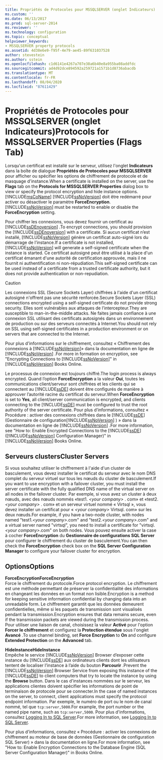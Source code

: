 ```yaml
---
title: Propriétés de Protocoles pour MSSQLSERVER (onglet Indicateurs) | Microsoft Docs
ms.custom: ''
ms.date: 06/13/2017
ms.prod: sql-server-2014
ms.reviewer: ''
ms.technology: configuration
ms.topic: conceptual
helpviewer_keywords:
- MSSQLSERVER property protocols
ms.assetid: 4d38e6e9-f95f-4e79-ae45-89f631037528
author: stevestein
ms.author: sstein
ms.openlocfilehash: c1d6141e4267a707e38a6b40e8a955ba08addfdc
ms.sourcegitcommit: ad4d92dce894592a259721a1571b1d8736abacdb
ms.translationtype: MT
ms.contentlocale: fr-FR
ms.lasthandoff: 08/04/2020
ms.locfileid: "87611429"
---
```

# <a name="protocols-for-mssqlserver-properties-flags-tab"></a><span data-ttu-id="784dc-102">Propriétés de Protocoles pour MSSQLSERVER (onglet Indicateurs)</span><span class="sxs-lookup"><span data-stu-id="784dc-102">Protocols for MSSQLSERVER Properties (Flags Tab)</span></span>
  <span data-ttu-id="784dc-103">Lorsqu'un certificat est installé sur le serveur, utilisez l'onglet **Indicateurs** dans la boîte de dialogue **Propriétés de Protocoles pour MSSQLSERVER** pour afficher ou spécifier les options de chiffrement de protocole et de masquage d'instance.</span><span class="sxs-lookup"><span data-stu-id="784dc-103">When a certificate is installed on the server, use the **Flags** tab on the **Protocols for MSSQLSERVER Properties** dialog box to view or specify the protocol encryption and hide instance options.</span></span> [!INCLUDE[msCoName](../../includes/msconame-md.md)] <span data-ttu-id="784dc-104">[!INCLUDE[ssNoVersion](../../includes/ssnoversion-md.md)] doit être redémarré pour activer ou désactiver le paramètre **ForceEncryption**.</span><span class="sxs-lookup"><span data-stu-id="784dc-104">[!INCLUDE[ssNoVersion](../../includes/ssnoversion-md.md)] must be restarted to enable or disable the **ForceEncryption** setting.</span></span>  
  
 <span data-ttu-id="784dc-105">Pour chiffrer les connexions, vous devez fournir un certificat au [!INCLUDE[ssDEnoversion](../../includes/ssdenoversion-md.md)] .</span><span class="sxs-lookup"><span data-stu-id="784dc-105">To encrypt connections, you should provision the [!INCLUDE[ssDEnoversion](../../includes/ssdenoversion-md.md)] with a certificate.</span></span> <span data-ttu-id="784dc-106">Si aucun certificat n’est installé, [!INCLUDE[ssNoVersion](../../includes/ssnoversion-md.md)] génère un certificat auto-signé lors du démarrage de l’instance.</span><span class="sxs-lookup"><span data-stu-id="784dc-106">If a certificate is not installed, [!INCLUDE[ssNoVersion](../../includes/ssnoversion-md.md)] will generate a self-signed certificate when the instance is started.</span></span> <span data-ttu-id="784dc-107">Ce certificat autosigné peut être utilisé à la place d'un certificat émanant d'une autorité de certification approuvée, mais il ne fournit ni authentification ni non-répudiation.</span><span class="sxs-lookup"><span data-stu-id="784dc-107">This self-signed certificate can be used instead of a certificate from a trusted certificate authority, but it does not provide authentication or non-repudiation.</span></span>  
  
> [!CAUTION]  
>  <span data-ttu-id="784dc-108">Les connexions SSL (Secure Sockets Layer) chiffrées à l'aide d'un certificat autosigné n'offrent pas une sécurité renforcée.</span><span class="sxs-lookup"><span data-stu-id="784dc-108">Secure Sockets Layer (SSL) connections encrypted using a self-signed certificate do not provide strong security.</span></span> <span data-ttu-id="784dc-109">Elles sont vulnérables aux attaques de l’intercepteur.</span><span class="sxs-lookup"><span data-stu-id="784dc-109">They are susceptible to man-in-the-middle attacks.</span></span> <span data-ttu-id="784dc-110">Ne faites jamais confiance à une connexion SSL utilisant des certificats autosignés dans un environnement de production ou sur des serveurs connectés à Internet.</span><span class="sxs-lookup"><span data-stu-id="784dc-110">You should not rely on SSL using self-signed certificates in a production environment or on servers that are connected to the Internet.</span></span>  
  
 <span data-ttu-id="784dc-111">Pour plus d'informations sur le chiffrement, consultez « Chiffrement des connexions à [!INCLUDE[ssNoVersion](../../includes/ssnoversion-md.md)]» dans la documentation en ligne de [!INCLUDE[ssNoVersion](../../includes/ssnoversion-md.md)] .</span><span class="sxs-lookup"><span data-stu-id="784dc-111">For more in formation on encryption, see "Encrypting Connections to [!INCLUDE[ssNoVersion](../../includes/ssnoversion-md.md)]" in [!INCLUDE[ssNoVersion](../../includes/ssnoversion-md.md)] Books Online.</span></span>  
  
 <span data-ttu-id="784dc-112">Le processus de connexion est toujours chiffré.</span><span class="sxs-lookup"><span data-stu-id="784dc-112">The login process is always encrypted.</span></span> <span data-ttu-id="784dc-113">Quand l’option **ForceEncryption** a la valeur **Oui**, toutes les communications client/serveur sont chiffrées et les clients qui se connectent au [!INCLUDE[ssDE](../../includes/ssde-md.md)] doivent être configurés de manière à approuver l’autorité racine du certificat du serveur.</span><span class="sxs-lookup"><span data-stu-id="784dc-113">When **ForceEncryption** is set to **Yes**, all client/server communication is encrypted, and clients connecting to the [!INCLUDE[ssDE](../../includes/ssde-md.md)] must be configured to trust the root authority of the server certificate.</span></span> <span data-ttu-id="784dc-114">Pour plus d’informations, consultez « Procédure : activer des connexions chiffrées dans le [!INCLUDE[ssDE](../../includes/ssde-md.md)] (Gestionnaire de configuration[!INCLUDE[ssNoVersion](../../includes/ssnoversion-md.md)] ) » dans la documentation en ligne de [!INCLUDE[ssNoVersion](../../includes/ssnoversion-md.md)] .</span><span class="sxs-lookup"><span data-stu-id="784dc-114">For more information, see "How to: Enable Encrypted Connections to the [!INCLUDE[ssDE](../../includes/ssde-md.md)] ([!INCLUDE[ssNoVersion](../../includes/ssnoversion-md.md)] Configuration Manager)" in [!INCLUDE[ssNoVersion](../../includes/ssnoversion-md.md)] Books Online.</span></span>  
  
## <a name="cluster-servers"></a><span data-ttu-id="784dc-115">Serveurs clusters</span><span class="sxs-lookup"><span data-stu-id="784dc-115">Cluster Servers</span></span>  
 <span data-ttu-id="784dc-116">Si vous souhaitez utiliser le chiffrement à l'aide d'un cluster de basculement, vous devez installer le certificat du serveur avec le nom DNS complet du serveur virtuel sur tous les nœuds du cluster de basculement.</span><span class="sxs-lookup"><span data-stu-id="784dc-116">If you want to use encryption with a failover cluster, you must install the server certificate with the fully qualified DNS name of the virtual server on all nodes in the failover cluster.</span></span> <span data-ttu-id="784dc-117">Par exemple, si vous avez un cluster à deux nœuds, avec des nœuds nommés «test1. *\<your company>* . com» et «test2. *\<your company>* . com» et un serveur virtuel nommé « Virtsql », vous devez installer un certificat pour « *\<your company>* Virtsql. com» sur les deux nœuds.</span><span class="sxs-lookup"><span data-stu-id="784dc-117">For example, if you have a two-node cluster, with nodes named "test1.*\<your company>*.com" and "test2.*\<your company>*.com" and a virtual server named "virtsql", you need to install a certificate for "virtsql.*\<your company>*.com" on both nodes.</span></span> <span data-ttu-id="784dc-118">Vous pouvez ensuite activer la case à cocher **ForceEncryption** du **Gestionnaire de configurations SQL Server** pour configurer le chiffrement du cluster de basculement.</span><span class="sxs-lookup"><span data-stu-id="784dc-118">You can then check the **ForceEncryption** check box on the **SQL Server Configuration Manager** to configure your failover cluster for encryption.</span></span>  
  
## <a name="options"></a><span data-ttu-id="784dc-119">Options</span><span class="sxs-lookup"><span data-stu-id="784dc-119">Options</span></span>  
 <span data-ttu-id="784dc-120">**ForceEncryption**</span><span class="sxs-lookup"><span data-stu-id="784dc-120">**ForceEncryption**</span></span>  
 <span data-ttu-id="784dc-121">Force le chiffrement du protocole.</span><span class="sxs-lookup"><span data-stu-id="784dc-121">Force protocol encryption.</span></span> <span data-ttu-id="784dc-122">Le chiffrement est une méthode permettant de préserver la confidentialité des informations en changeant les données en un format non lisible.</span><span class="sxs-lookup"><span data-stu-id="784dc-122">Encryption is a method for keeping sensitive information confidential by changing data into an unreadable form.</span></span> <span data-ttu-id="784dc-123">Le chiffrement garantit que les données demeurent confidentielles, même si les paquets de transmission sont visualisés pendant la transmission.</span><span class="sxs-lookup"><span data-stu-id="784dc-123">Encryption ensures that data remains secure, even if the transmission packets are viewed during the transmission process.</span></span> <span data-ttu-id="784dc-124">Pour utiliser une liaison de canal, choisissez la valeur **Activé** pour l'option **Forcer le chiffrement** et configurez la **Protection étendue** sous l'onglet **Avancé** .</span><span class="sxs-lookup"><span data-stu-id="784dc-124">To use channel binding, set **Force Encryption** to **On** and configure **Extended Protection** on the **Advanced** tab.</span></span>  
  
 <span data-ttu-id="784dc-125">**HideInstance**</span><span class="sxs-lookup"><span data-stu-id="784dc-125">**HideInstance**</span></span>  
 <span data-ttu-id="784dc-126">Empêche le service [!INCLUDE[ssNoVersion](../../includes/ssnoversion-md.md)] Browser d’exposer cette instance du [!INCLUDE[ssDE](../../includes/ssde-md.md)] aux ordinateurs clients dont les utilisateurs tentent de localiser l’instance à l’aide du bouton **Parcourir** .</span><span class="sxs-lookup"><span data-stu-id="784dc-126">Prevent the [!INCLUDE[ssNoVersion](../../includes/ssnoversion-md.md)] Browser Service from exposing this instance of the [!INCLUDE[ssDE](../../includes/ssde-md.md)] to client computers that try to locate the instance by using the **Browse** button.</span></span> <span data-ttu-id="784dc-127">Dans le cas d'instances nommées sur le serveur, les applications clientes doivent spécifier les informations de point de terminaison de protocole pour se connecter.</span><span class="sxs-lookup"><span data-stu-id="784dc-127">In the case of named instances on the server, to connect, client applications must specify the protocol endpoint information.</span></span> <span data-ttu-id="784dc-128">Par exemple, le numéro de port ou le nom de canal nommé, tel que `tcp:server,5000`.</span><span class="sxs-lookup"><span data-stu-id="784dc-128">For example, the port number or the named pipe name, such as `tcp:server,5000`.</span></span> <span data-ttu-id="784dc-129">Pour plus d'informations, consultez [Logging In to SQL Server](../../database-engine/configure-windows/logging-in-to-sql-server.md).</span><span class="sxs-lookup"><span data-stu-id="784dc-129">For more information, see [Logging In to SQL Server](../../database-engine/configure-windows/logging-in-to-sql-server.md).</span></span>  
  
 <span data-ttu-id="784dc-130">Pour plus d’informations, consultez « Procédure : activer les connexions de chiffrement au moteur de base de données (Gestionnaire de configuration SQL Server) » dans la documentation en ligne.</span><span class="sxs-lookup"><span data-stu-id="784dc-130">For more information, see "How to: Enable Encryption Connections to the Database Engine (SQL Server Configuration Manager)" in Books Online.</span></span>  
  
  
